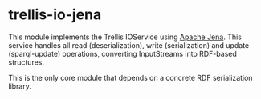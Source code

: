 # trellis-io-jena

This module implements the Trellis IOService using [Apache Jena](https://jena.apache.org).
This service handles all read (deserialization), write (serialization) and update (sparql-update)
operations, converting InputStreams into RDF-based structures.

This is the only core module that depends on a concrete RDF serialization library.

